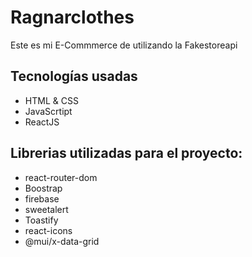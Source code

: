# Ragnarclothes
Este es mi E-Commmerce de utilizando la Fakestoreapi

 ## Tecnologías usadas
- HTML & CSS
- JavaScrtipt
- ReactJS
## Librerias utilizadas para el proyecto:
- react-router-dom
- Boostrap
- firebase
- sweetalert
- Toastify
- react-icons
- @mui/x-data-grid

